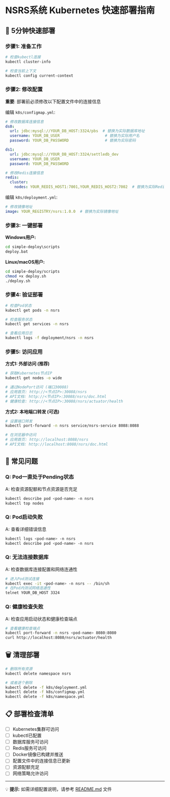 # NSRS系统 Kubernetes 快速部署指南

## 🚀 5分钟快速部署

### 步骤1: 准备工作
```bash
# 检查kubectl连接
kubectl cluster-info

# 检查当前上下文
kubectl config current-context
```

### 步骤2: 修改配置
**重要**: 部署前必须修改以下配置文件中的连接信息

编辑 `k8s/configmap.yml`:
```yaml
# 修改数据库连接信息
ds0:
  url: jdbc:mysql://YOUR_DB_HOST:3324/pbs  # 替换为实际数据库地址
  username: YOUR_DB_USER                    # 替换为实际用户名
  password: YOUR_DB_PASSWORD                # 替换为实际密码

ds1:
  url: jdbc:mysql://YOUR_DB_HOST:3324/settledb_dev
  username: YOUR_DB_USER
  password: YOUR_DB_PASSWORD

# 修改Redis连接信息
redis:
  cluster:
    nodes: YOUR_REDIS_HOST1:7001,YOUR_REDIS_HOST2:7002  # 替换为实际Redis集群地址
```

编辑 `k8s/deployment.yml`:
```yaml
# 修改镜像地址
image: YOUR_REGISTRY/nsrs:1.0.0  # 替换为实际镜像地址
```

### 步骤3: 一键部署

**Windows用户:**
```cmd
cd simple-deploy\scripts
deploy.bat
```

**Linux/macOS用户:**
```bash
cd simple-deploy/scripts
chmod +x deploy.sh
./deploy.sh
```

### 步骤4: 验证部署
```bash
# 检查Pod状态
kubectl get pods -n nsrs

# 检查服务状态
kubectl get services -n nsrs

# 查看应用日志
kubectl logs -f deployment/nsrs -n nsrs
```

### 步骤5: 访问应用

**方式1: 外部访问 (推荐)**
```bash
# 获取Kubernetes节点IP
kubectl get nodes -o wide

# 通过NodePort访问 (端口30088)
# 应用首页: http://<节点IP>:30088/nsrs
# API文档: http://<节点IP>:30088/nsrs/doc.html
# 健康检查: http://<节点IP>:30088/nsrs/actuator/health
```

**方式2: 本地端口转发 (可选)**
```bash
# 设置端口转发
kubectl port-forward -n nsrs service/nsrs-service 8088:8088

# 在浏览器中访问
# 应用首页: http://localhost:8088/nsrs
# API文档: http://localhost:8088/nsrs/doc.html
```

## 🔧 常见问题

### Q: Pod一直处于Pending状态
A: 检查资源配额和节点资源是否充足
```bash
kubectl describe pod <pod-name> -n nsrs
kubectl top nodes
```

### Q: Pod启动失败
A: 查看详细错误信息
```bash
kubectl logs <pod-name> -n nsrs
kubectl describe pod <pod-name> -n nsrs
```

### Q: 无法连接数据库
A: 检查数据库连接配置和网络连通性
```bash
# 进入Pod测试连接
kubectl exec -it <pod-name> -n nsrs -- /bin/sh
# 在Pod内测试网络连通性
telnet YOUR_DB_HOST 3324
```

### Q: 健康检查失败
A: 检查应用启动状态和健康检查端点
```bash
# 查看健康检查端点
kubectl port-forward -n nsrs <pod-name> 8080:8080
curl http://localhost:8080/nsrs/actuator/health
```

## 🗑️ 清理部署
```bash
# 删除所有资源
kubectl delete namespace nsrs

# 或者逐个删除
kubectl delete -f k8s/deployment.yml
kubectl delete -f k8s/configmap.yml
kubectl delete -f k8s/namespace.yml
```

## 📋 部署检查清单

- [ ] Kubernetes集群可访问
- [ ] kubectl已配置
- [ ] 数据库服务可访问
- [ ] Redis服务可访问
- [ ] Docker镜像已构建并推送
- [ ] 配置文件中的连接信息已更新
- [ ] 资源配额充足
- [ ] 网络策略允许访问

---

💡 **提示**: 如需详细配置说明，请参考 [README.md](./README.md) 文件